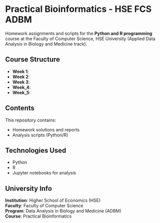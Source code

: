# Practical Bioinformatics - HSE FCS ADBM

Homework assignments and scripts for the **Python and R programming** course at the Faculty of Computer Science, HSE University (Applied Data Analysis in Biology and Medicine track).

## Course Structure

- **Week 1**: 
- **Week 2**: 
- **Week 3**: 
- **Week_4**: 
- **Week_5**:

## Contents

This repository contains:
- Homework solutions and reports
- Analysis scripts (Python/R)

## Technologies Used

- Python 
- R
- Jupyter notebooks for analysis

## University Info

**Institution**: Higher School of Economics (HSE)  
**Faculty**: Faculty of Computer Science  
**Program**: Data Analysis in Biology and Medicine (ADBM)  
**Course**: Practical Bioinformatics
